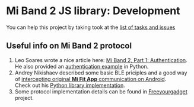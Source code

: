 # Mi Band 2 JS library: Development

You can help this project by taking took at the [list of tasks and issues](https://github.com/vshymanskyy/miband-js/issues)

## Useful info on Mi Band 2 protocol

1. Leo Soares wrote a nice article here: [Mi Band 2, Part 1: Authentication](https://leojrfs.github.io/writing/miband2-part1-auth/).  
   He also provided an [authentication example](https://github.com/leojrfs/miband2) in Python.
2. Andrey Nikishaev described some basic BLE priciples and a good way of [intercepting original **Mi Fit App** communication on Android](https://medium.com/@a.nikishaev/how-i-hacked-xiaomi-miband-2-to-control-it-from-linux-a5bd2f36d3ad).  
   Check out his [Python library implementation](https://github.com/creotiv/MiBand2).
3. Some protocol implementation details can be found in [Freeyourgadget](https://github.com/Freeyourgadget/Gadgetbridge/tree/master/app/src/main/java/nodomain/freeyourgadget/gadgetbridge/service/devices/miband2) project.
